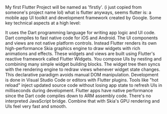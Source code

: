 My first Flutter Project will be named as 'firstly'. (i just copied from someone's project name lol)
what is flutter anyways, seems flutter is:
 a mobile app UI toolkit and development framework created by Google. Some key technical aspects at a high level:

It uses the Dart programming language for writing app logic and UI code. Dart compiles to fast native code for iOS and Android.
The UI components and views are not native platform controls. Instead Flutter renders its own high-performance Skia graphics engine to draw widgets with rich animations and effects.
These widgets and views are built using Flutter's reactive framework called Flutter Widgets. You compose UIs by nesting and combining many simple widget building blocks.
The widget tree then syncs with the rendering engine to redraw views whenever widget state changes. This declarative paradigm avoids manual DOM manipulation.
Development is done in Visual Studio Code or editors with Flutter plugins. Tools like "hot reload" inject updated source code without losing app state to refresh UIs in milliseconds during development.
Flutter apps have native performance since the Dart code compiles down to ARM assembly code. There's no interpreted JavaScript bridge. Combine that with Skia's GPU rendering and UIs feel very fast and smooth.
